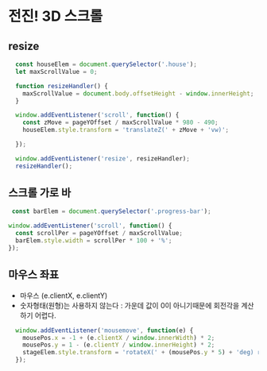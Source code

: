 # 전진! 3D 스크롤  

## resize  
```js
  const houseElem = document.querySelector('.house');
  let maxScrollValue = 0;

  function resizeHandler() {
    maxScrollValue = document.body.offsetHeight - window.innerHeight;
  }

  window.addEventListener('scroll', function() {
    const zMove = pageYOffset / maxScrollValue * 980 - 490;
    houseElem.style.transform = 'translateZ(' + zMove + 'vw)';

  });

  window.addEventListener('resize', resizeHandler);
  resizeHandler();
```  
  
## 스크롤 가로 바  
```js
 const barElem = document.querySelector('.progress-bar');

window.addEventListener('scroll', function() {
  const scrollPer = pageYOffset / maxScrollValue;
  barElem.style.width = scrollPer * 100 + '%';
});
```
  
## 마우스 좌표  
- 마우스 (e.clientX, e.clientY)  
- 숫자형태(원형)는 사용하지 않는다 : 가운데 값이 0이 아니기때문에 회전각을 계산하기 어렵다.  

```js
  window.addEventListener('mousemove', function(e) {
    mousePos.x = -1 + (e.clientX / window.innerWidth) * 2;
    mousePos.y = 1 - (e.clientY / window.innerHeight) * 2;
    stageElem.style.transform = 'rotateX(' + (mousePos.y * 5) + 'deg) rotateY(' + (mousePos.x * 5) + 'deg)';
  });
``` 

